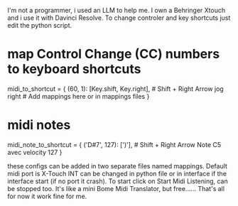 I'm not a programmer, i used an LLM to help me. I own a Behringer Xtouch and i use it with Davinci Resolve.
To change controler and key shortcuts just edit the python script.
# map Control Change (CC) numbers to keyboard shortcuts
midi_to_shortcut = {
    (60, 1): [Key.shift, Key.right],  # Shift + Right Arrow jog right 
    # Add mappings here or in mappings files
}

# midi notes
midi_note_to_shortcut = {
    ('D#7', 127): [')'],  # Shift + Right Arrow  Note C5 avec velocity 127
}


these configs can be added in two separate files named mappings.
Default midi port is X-Touch INT can be changed in python file or in interface if the 
interface start (if no port it crash).
To start click on Start Midi Listening, can be stopped too.
It's like a mini Bome Midi Translator, but free......
That's all for now it work fine for me.
